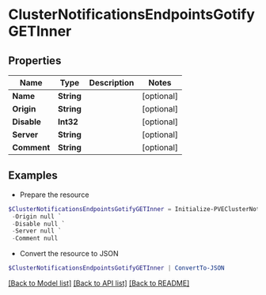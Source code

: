 # ClusterNotificationsEndpointsGotifyGETInner
## Properties

Name | Type | Description | Notes
------------ | ------------- | ------------- | -------------
**Name** | **String** |  | [optional] 
**Origin** | **String** |  | [optional] 
**Disable** | **Int32** |  | [optional] 
**Server** | **String** |  | [optional] 
**Comment** | **String** |  | [optional] 

## Examples

- Prepare the resource
```powershell
$ClusterNotificationsEndpointsGotifyGETInner = Initialize-PVEClusterNotificationsEndpointsGotifyGETInner  -Name null `
 -Origin null `
 -Disable null `
 -Server null `
 -Comment null
```

- Convert the resource to JSON
```powershell
$ClusterNotificationsEndpointsGotifyGETInner | ConvertTo-JSON
```

[[Back to Model list]](../README.md#documentation-for-models) [[Back to API list]](../README.md#documentation-for-api-endpoints) [[Back to README]](../README.md)

